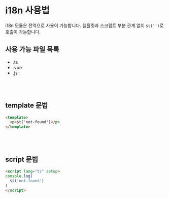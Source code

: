 # i18n 사용법
i18n 모듈은 전역으로 사용이 가능합니다. 템플릿과 스크립트 부분 관계 없이 `$t('')`로 호출이 가능합니다.

## 사용 가능 파일 목록
- .ts
- .vue
- .js

<br />
<br />

## template 문법
```html
<template>
  <p>$t('not-found')</p>
</template>
```

<br />
<br />

## script 문법
```html
<script lang="ts" setup>
console.log(
  $t('not-found')
)
</script>
```